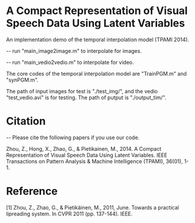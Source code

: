 # A Compact Representation of Visual Speech Data Using Latent Variables

An implementation demo of the temporal interpolation model (TPAMI 2014).

-- run "main_image2image.m" to interpolate for images.

-- run "main_vedio2vedio.m" to interpolate for video.

The core codes of the temporal interpolation model are "TrainPGM.m" and "synPGM.m".

The path of input images for test is "./test_img/", and the vedio "test_vedio.avi" is for testing.
The path of putput is "./output_tim/". 

# Citation 
-- Please cite the following papers if you use our code.

Zhou, Z., Hong, X., Zhao, G., & Pietikainen, M., 2014. A Compact Representation of Visual Speech Data Using Latent Variables. IEEE Transactions on Pattern Analysis & Machine Intelligence (TPAMI), 36(01), 1-1.

# Reference

[1] Zhou, Z., Zhao, G., & Pietikäinen, M., 2011, June. Towards a practical lipreading system. In CVPR 2011 (pp. 137-144). IEEE.
